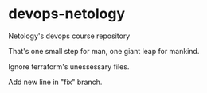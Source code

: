 # devops-netology
Netology's devops course repository

That's one small step for man, one giant leap for mankind.

Ignore terraform's unessessary files.

Add new line in "fix" branch.